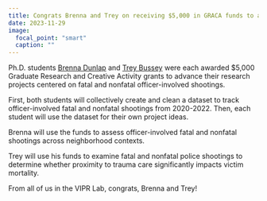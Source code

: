 ```yaml
---
title: Congrats Brenna and Trey on receiving $5,000 in GRACA funds to advance their projects! 
date: 2023-11-29
image:
  focal_point: "smart"
  caption: ""
---
```


Ph.D. students [Brenna Dunlap](https://www.viprlab.org/author/brenna-dunlap/) and [Trey Bussey](https://www.viprlab.org/author/preston-trey-bussey/) were each awarded $5,000 Graduate Research and Creative Activity grants to advance their research projects centered on fatal and nonfatal officer-involved shootings. 

First, both students will collectively create and clean a dataset to track officer-involved fatal and nonfatal shootings from 2020-2022. Then, each student will use the dataset for their own project ideas. 

Brenna will use the funds to assess officer-involved fatal and nonfatal shootings across neighborhood contexts. 

Trey will use his funds to examine fatal and nonfatal police shootings to determine whether proximity to trauma care significantly impacts victim mortality. 

From all of us in the VIPR Lab, congrats, Brenna and Trey! 